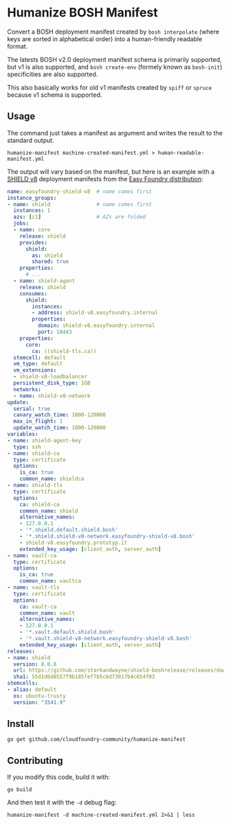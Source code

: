 Humanize BOSH Manifest
======================

Convert a BOSH deployment manifest created by `bosh interpolate` (where keys
are sorted in alphabetical order) into a human-friendly readable format.

The latests BOSH v2.0 deployment manifest schema is primarily supported, but
v1 is also supported, and `bosh create-env` (formely known as `bosh-init`)
specificities are also supported.

This also basically works for old v1 manifests created by `spiff` or `spruce`
because v1 schema is supported.


Usage
-----

The command just takes a manifest as argument and writes the result to the
standard output.

```
humanize-manifest machine-created-manifest.yml > human-readable-manifest.yml
```

The output will vary based on the manifest, but here is an example with a
[SHIELD v8](https://github.com/starkandwayne/shield-boshrelease) deployment
manifests from the [Easy Foundry distribution](https://github.com/gstackio/gstack-bosh-environment):

```yaml
name: easyfoundry-shield-v8  # name comes first
instance_groups:
- name: shield               # name comes first
  instances: 1
  azs: [z1]                  # AZs are folded
  jobs:
  - name: core
    release: shield
    provides:
      shield:
        as: shield
        shared: true
    properties:
      # ...
  - name: shield-agent
    release: shield
    consumes:
      shield:
        instances:
        - address: shield-v8.easyfoundry.internal
        properties:
          domain: shield-v8.easyfoundry.internal
          port: 10443
    properties:
      core:
        ca: ((shield-tls.ca))
  stemcell: default
  vm_type: default
  vm_extensions:
  - shield-v8-loadbalancer
  persistent_disk_type: 1GB
  networks:
  - name: shield-v8-network
update:
  serial: true
  canary_watch_time: 1000-120000
  max_in_flight: 1
  update_watch_time: 1000-120000
variables:
- name: shield-agent-key
  type: ssh
- name: shield-ca
  type: certificate
  options:
    is_ca: true
    common_name: shieldca
- name: shield-tls
  type: certificate
  options:
    ca: shield-ca
    common_name: shield
    alternative_names:
    - 127.0.0.1
    - '*.shield.default.shield.bosh'
    - '*.shield.shield-v8-network.easyfoundry-shield-v8.bosh'
    - shield-v8.easyfoundry.prototyp.it
    extended_key_usage: [client_auth, server_auth]
- name: vault-ca
  type: certificate
  options:
    is_ca: true
    common_name: vaultca
- name: vault-tls
  type: certificate
  options:
    ca: vault-ca
    common_name: vault
    alternative_names:
    - 127.0.0.1
    - '*.vault.default.shield.bosh'
    - '*.vault.shield-v8-network.easyfoundry-shield-v8.bosh'
    extended_key_usage: [client_auth, server_auth]
releases:
- name: shield
  version: 8.0.8
  url: https://github.com/starkandwayne/shield-boshrelease/releases/download/v8.0.8/shield-8.0.8.tgz
  sha1: 55d1d6d8557f9b185fef7b5c6d73017b4c654f03
stemcells:
- alias: default
  os: ubuntu-trusty
  version: "3541.9"
```


Install
-------

```
go get github.com/cloudfoundry-community/humanize-manifest
```


Contributing
------------

If you modify this code, build it with:

```
go build
```

And then test it with the `-d` debug flag:

```
humanize-manifest -d machine-created-manifest.yml 2>&1 | less
```
